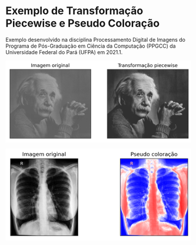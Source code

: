 # Exemplo de Transformação Piecewise e Pseudo Coloração
Exemplo desenvolvido na disciplina Processamento Digital de Imagens do Programa de Pós-Graduação em Ciência da Computação (PPGCC) da Universidade Federal do Pará (UFPA) em 2021.1.

<p align="center">
    <img src="images/piecewise.png">
</p>

<p align="center">
    <img src="images/pseudocolor.png">
</p>
